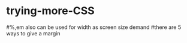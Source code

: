 # trying-more-CSS

#%,em also can be used for width as screen size demand
#there are 5 ways to give a margin
